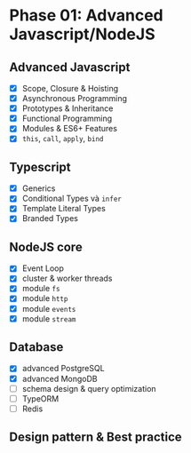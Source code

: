 # Phase 01: Advanced Javascript/NodeJS

## Advanced Javascript

- [x] Scope, Closure & Hoisting
- [x] Asynchronous Programming
- [x] Prototypes & Inheritance
- [x] Functional Programming
- [x] Modules & ES6+ Features
- [x] `this`, `call`, `apply`, `bind`

## Typescript

- [x] Generics
- [x] Conditional Types và `infer`
- [x] Template Literal Types
- [x] Branded Types

## NodeJS core

- [x] Event Loop
- [x] cluster & worker threads
- [x] module `fs`
- [x] module `http`
- [x] module `events`
- [x] module `stream`

## Database

- [x] advanced PostgreSQL
- [x] advanced MongoDB
- [ ] schema design & query optimization
- [ ] TypeORM
- [ ] Redis

## Design pattern & Best practice
